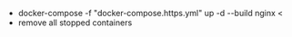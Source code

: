 - docker-compose -f "docker-compose.https.yml" up -d --build nginx <
- remove all stopped containers